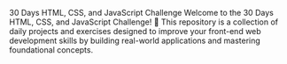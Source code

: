 30 Days HTML, CSS, and JavaScript Challenge
Welcome to the 30 Days HTML, CSS, and JavaScript Challenge! 🚀 This repository is a collection of daily projects and exercises designed to improve your front-end web development skills by building real-world applications and mastering foundational concepts.
